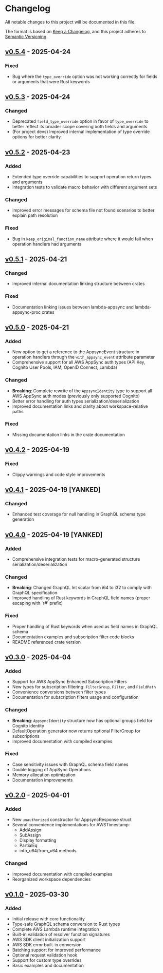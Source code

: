 # Changelog

All notable changes to this project will be documented in this file.

The format is based on [Keep a Changelog](https://keepachangelog.com/en/1.1.0/),
and this project adheres to [Semantic Versioning](https://semver.org/spec/v2.0.0.html).

## [v0.5.4] - 2025-04-24

### Fixed
- Bug where the `type_override` option was not working correctly for fields or arguments that were Rust keywords

## [v0.5.3] - 2025-04-24

### Changed
- Deprecated `field_type_override` option in favor of `type_override` to better reflect its broader scope covering both fields and arguments
- (For project devs) Improved internal implementation of type override options for better clarity

## [v0.5.2] - 2025-04-23

### Added
- Extended type override capabilities to support operation return types and arguments
- Integration tests to validate macro behavior with different argument sets

### Changed
- Improved error messages for schema file not found scenarios to better explain path resolution

### Fixed
- Bug in `keep_original_function_name` attribute where it would fail when operation handlers had arguments

## [v0.5.1] - 2025-04-21

### Changed
- Improved internal documentation linking structure between crates

### Fixed
- Documentation linking issues between lambda-appsync and lambda-appsync-proc crates

## [v0.5.0] - 2025-04-21

### Added
- New option to get a reference to the AppsyncEvent structure in operation handlers through the `with_appsync_event` attribute parameter
- Comprehensive support for all AWS AppSync auth types (API Key, Cognito User Pools, IAM, OpenID Connect, Lambda)

### Changed
- **Breaking**: Complete rewrite of the `AppsyncIdentity` type to support all AWS AppSync auth modes (previously only supported Cognito)
- Better error handling for auth types serialization/deserialization
- Improved documentation links and clarity about workspace-relative paths

### Fixed
- Missing documentation links in the crate documentation

## [v0.4.2] - 2025-04-19

### Fixed
- Clippy warnings and code style improvements

## [v0.4.1] - 2025-04-19 [YANKED]

### Changed
- Enhanced test coverage for null handling in GraphQL schema type generation

## [v0.4.0] - 2025-04-19 [YANKED]

### Added
- Comprehensive integration tests for macro-generated structure serialization/deserialization

### Changed
- **Breaking**: Changed GraphQL Int scalar from i64 to i32 to comply with GraphQL specification
- Improved handling of Rust keywords in GraphQL field names (proper escaping with 'r#' prefix)

### Fixed
- Proper handling of Rust keywords when used as field names in GraphQL schema
- Documentation examples and subscription filter code blocks
- README referenced crate version

## [v0.3.0] - 2025-04-04

### Added
- Support for AWS AppSync Enhanced Subscription Filters
- New types for subscription filtering: `FilterGroup`, `Filter`, and `FieldPath`
- Convenience conversions between filter types
- Documentation for subscription filters usage and configuration

### Changed
- **Breaking**: `AppsyncIdentity` structure now has optional groups field for Cognito identity
- DefaultOperation generator now returns optional FilterGroup for subscriptions
- Improved documentation with compiled examples

### Fixed
- Case sensitivity issues with GraphQL schema field names
- Double logging of AppSync Operations
- Memory allocation optimization
- Documentation improvements

## [v0.2.0] - 2025-04-01

### Added
- New `unauthorized` constructor for AppsyncResponse struct
- Several convenience implementations for AWSTimestamp:
  - AddAssign<Duration>
  - SubAssign<Duration>
  - Display formatting
  - PartialEq
  - into_u64/from_u64 methods

### Changed
- Improved documentation with compiled examples
- Reorganized workspace dependencies

## [v0.1.0] - 2025-03-30

### Added
- Initial release with core functionality
- Type-safe GraphQL schema conversion to Rust types
- Complete AWS Lambda runtime integration
- Built-in validation of resolver function signatures
- AWS SDK client initialization support
- AWS SDK error built-in conversion
- Batching support for improved performance
- Optional request validation hook
- Support for custom type overrides
- Basic examples and documentation

[v0.5.4]: https://github.com/JeremieRodon/lambda-appsync/compare/v0.5.3...v0.5.4
[v0.5.3]: https://github.com/JeremieRodon/lambda-appsync/compare/v0.5.2...v0.5.3
[v0.5.2]: https://github.com/JeremieRodon/lambda-appsync/compare/v0.5.1...v0.5.2
[v0.5.1]: https://github.com/JeremieRodon/lambda-appsync/compare/v0.5.0...v0.5.1
[v0.5.0]: https://github.com/JeremieRodon/lambda-appsync/compare/v0.4.2...v0.5.0
[v0.4.2]: https://github.com/JeremieRodon/lambda-appsync/compare/v0.4.1...v0.4.2
[v0.4.1]: https://github.com/JeremieRodon/lambda-appsync/compare/v0.4.0...v0.4.1
[v0.4.0]: https://github.com/JeremieRodon/lambda-appsync/compare/v0.3.0...v0.4.0
[v0.3.0]: https://github.com/JeremieRodon/lambda-appsync/compare/v0.2.0...v0.3.0
[v0.2.0]: https://github.com/JeremieRodon/lambda-appsync/compare/v0.1.0...v0.2.0
[v0.1.0]: https://github.com/JeremieRodon/lambda-appsync/releases/tag/v0.1.0
